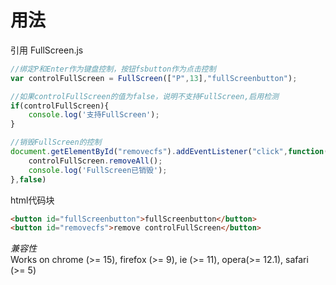 # 用法  
引用 FullScreen.js  
```javascript
//绑定P和Enter作为键盘控制，按钮fsbutton作为点击控制
var controlFullScreen = FullScreen(["P",13],"fullScreenbutton");

//如果controlFullScreen的值为false，说明不支持FullScreen,启用检测
if(controlFullScreen){
	console.log('支持FullScreen');
}

//销毁FullScreen的控制
document.getElementById("removecfs").addEventListener("click",function(){
	controlFullScreen.removeAll();
	console.log('FullScreen已销毁');
},false)
```
html代码块  
```html
<button id="fullScreenbutton">fullScreenbutton</button>
<button id="removecfs">remove controlFullScreen</button>
```
*兼容性*  
Works on chrome (>= 15), firefox (>= 9), ie (>= 11), opera(>= 12.1), safari (>= 5)
